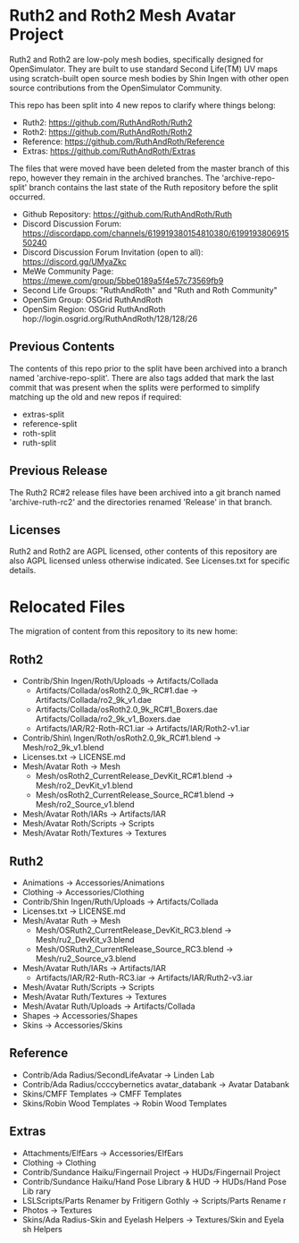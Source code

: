 # Ruth2 and Roth2 Mesh Avatar Project

Ruth2 and Roth2 are low-poly mesh bodies, specifically designed for OpenSimulator.
They are built to use standard Second Life(TM) UV maps using scratch-built open
source mesh bodies by Shin Ingen with other open source contributions from the
OpenSimulator Community.

This repo has been split into 4 new repos to clarify where things belong:

* Ruth2: https://github.com/RuthAndRoth/Ruth2
* Roth2: https://github.com/RuthAndRoth/Roth2
* Reference: https://github.com/RuthAndRoth/Reference
* Extras: https://github.com/RuthAndRoth/Extras

The files that were moved have been deleted from the master branch of this repo,
however they remain in the archived branches.  The 'archive-repo-split' branch
contains the last state of the Ruth repository before the split occurred.

* Github Repository: https://github.com/RuthAndRoth/Ruth
* Discord Discussion Forum: https://discordapp.com/channels/619919380154810380/619919380691550240
* Discord Discussion Forum Invitation (open to all): https://discord.gg/UMyaZkc
* MeWe Community Page: https://mewe.com/group/5bbe0189a5f4e57c73569fb9
* Second Life Groups: "RuthAndRoth" and "Ruth and Roth Community"
* OpenSim Group: OSGrid RuthAndRoth
* OpenSim Region: OSGrid RuthAndRoth hop://login.osgrid.org/RuthAndRoth/128/128/26

## Previous Contents

The contents of this repo prior to the split have been archived into a branch
named 'archive-repo-split'.  There are also tags added that mark the last commit
that was present when the splits were performed to simplify matching up the
old and new repos if required:

* extras-split
* reference-split
* roth-split
* ruth-split

## Previous Release

The Ruth2 RC#2 release files have been archived into a git branch named
'archive-ruth-rc2' and the directories renamed 'Release' in that branch.

## Licenses

Ruth2 and Roth2 are AGPL licensed, other contents of this repository are also
AGPL licensed unless otherwise indicated.  See Licenses.txt for specific details.

# Relocated Files

The migration of content from this repository to its new home:

## Roth2

* Contrib/Shin Ingen/Roth/Uploads -> Artifacts/Collada
  * Artifacts/Collada/osRoth2.0_9k_RC\#1.dae -> Artifacts/Collada/ro2_9k_v1.dae
  * Artifacts/Collada/osRoth2.0_9k_RC\#1_Boxers.dae Artifacts/Collada/ro2_9k_v1_Boxers.dae
  * Artifacts/IAR/R2-Roth-RC1.iar -> Artifacts/IAR/Roth2-v1.iar
* Contrib/Shin\ Ingen/Roth/osRoth2.0_9k_RC#1.blend -> Mesh/ro2_9k_v1.blend
* Licenses.txt -> LICENSE.md
* Mesh/Avatar Roth -> Mesh
  * Mesh/osRoth2_CurrentRelease_DevKit_RC#1.blend -> Mesh/ro2_DevKit_v1.blend
  * Mesh/osRoth2_CurrentRelease_Source_RC#1.blend -> Mesh/ro2_Source_v1.blend
* Mesh/Avatar Roth/IARs -> Artifacts/IAR
* Mesh/Avatar Roth/Scripts -> Scripts
* Mesh/Avatar Roth/Textures -> Textures

## Ruth2

* Animations -> Accessories/Animations
* Clothing -> Accessories/Clothing
* Contrib/Shin Ingen/Ruth/Uploads -> Artifacts/Collada
* Licenses.txt -> LICENSE.md
* Mesh/Avatar Ruth -> Mesh
  * Mesh/OSRuth2_CurrentRelease_DevKit_RC3.blend -> Mesh/ru2_DevKit_v3.blend
  * Mesh/OSRuth2_CurrentRelease_Source_RC3.blend -> Mesh/ru2_Source_v3.blend
* Mesh/Avatar Ruth/IARs -> Artifacts/IAR
  * Artifacts/IAR/R2-Ruth-RC3.iar -> Artifacts/IAR/Ruth2-v3.iar
* Mesh/Avatar Ruth/Scripts -> Scripts
* Mesh/Avatar Ruth/Textures -> Textures
* Mesh/Avatar Ruth/Uploads -> Artifacts/Collada
* Shapes -> Accessories/Shapes
* Skins -> Accessories/Skins

## Reference

* Contrib/Ada Radius/SecondLifeAvatar -> Linden Lab
* Contrib/Ada Radius/ccccybernetics avatar_databank -> Avatar Databank
* Skins/CMFF Templates -> CMFF Templates
* Skins/Robin Wood Templates -> Robin Wood Templates

## Extras

* Attachments/ElfEars -> Accessories/ElfEars
* Clothing -> Clothing
* Contrib/Sundance Haiku/Fingernail Project -> HUDs/Fingernail Project
* Contrib/Sundance Haiku/Hand Pose Library & HUD -> HUDs/Hand Pose Lib
rary
* LSLScripts/Parts Renamer by Fritigern Gothly -> Scripts/Parts Rename
r
* Photos -> Textures
* Skins/Ada Radius-Skin and Eyelash Helpers -> Textures/Skin and Eyela
sh Helpers

